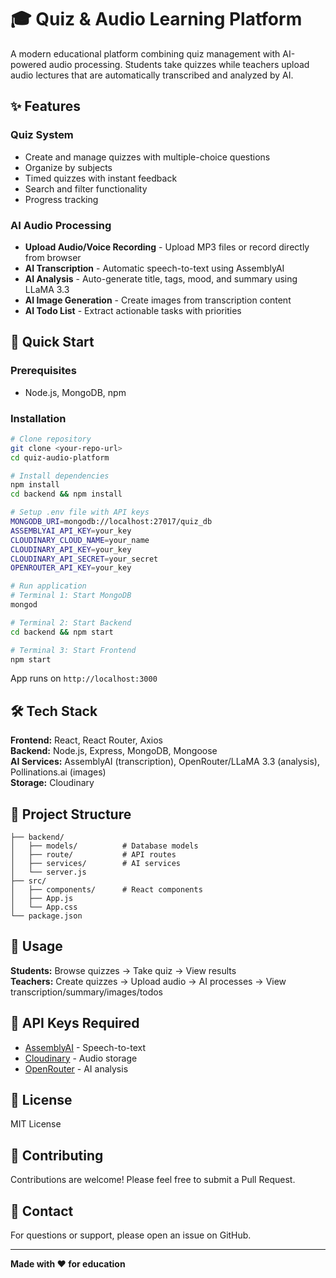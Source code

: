 # 🎓 Quiz & Audio Learning Platform

A modern educational platform combining quiz management with AI-powered audio processing. Students take quizzes while teachers upload audio lectures that are automatically transcribed and analyzed by AI.

## ✨ Features

### Quiz System
- Create and manage quizzes with multiple-choice questions
- Organize by subjects
- Timed quizzes with instant feedback
- Search and filter functionality
- Progress tracking

### AI Audio Processing
- **Upload Audio/Voice Recording** - Upload MP3 files or record directly from browser
- **AI Transcription** - Automatic speech-to-text using AssemblyAI
- **AI Analysis** - Auto-generate title, tags, mood, and summary using LLaMA 3.3
- **AI Image Generation** - Create images from transcription content
- **AI Todo List** - Extract actionable tasks with priorities

## 🚀 Quick Start

### Prerequisites
- Node.js, MongoDB, npm

### Installation
```bash
# Clone repository
git clone <your-repo-url>
cd quiz-audio-platform

# Install dependencies
npm install
cd backend && npm install

# Setup .env file with API keys
MONGODB_URI=mongodb://localhost:27017/quiz_db
ASSEMBLYAI_API_KEY=your_key
CLOUDINARY_CLOUD_NAME=your_name
CLOUDINARY_API_KEY=your_key
CLOUDINARY_API_SECRET=your_secret
OPENROUTER_API_KEY=your_key

# Run application
# Terminal 1: Start MongoDB
mongod

# Terminal 2: Start Backend
cd backend && npm start

# Terminal 3: Start Frontend
npm start
```

App runs on `http://localhost:3000`

## 🛠️ Tech Stack

**Frontend:** React, React Router, Axios  
**Backend:** Node.js, Express, MongoDB, Mongoose  
**AI Services:** AssemblyAI (transcription), OpenRouter/LLaMA 3.3 (analysis), Pollinations.ai (images)  
**Storage:** Cloudinary

## 📁 Project Structure

```
├── backend/
│   ├── models/          # Database models
│   ├── route/           # API routes
│   ├── services/        # AI services
│   └── server.js
├── src/
│   ├── components/      # React components
│   ├── App.js
│   └── App.css
└── package.json
```

## 🎯 Usage

**Students:** Browse quizzes → Take quiz → View results  
**Teachers:** Create quizzes → Upload audio → AI processes → View transcription/summary/images/todos

## 🔑 API Keys Required

- [AssemblyAI](https://www.assemblyai.com/) - Speech-to-text
- [Cloudinary](https://cloudinary.com/) - Audio storage
- [OpenRouter](https://openrouter.ai/) - AI analysis

## 📝 License

MIT License

## 🤝 Contributing

Contributions are welcome! Please feel free to submit a Pull Request.

## 📧 Contact

For questions or support, please open an issue on GitHub.

---

**Made with ❤️ for education**
